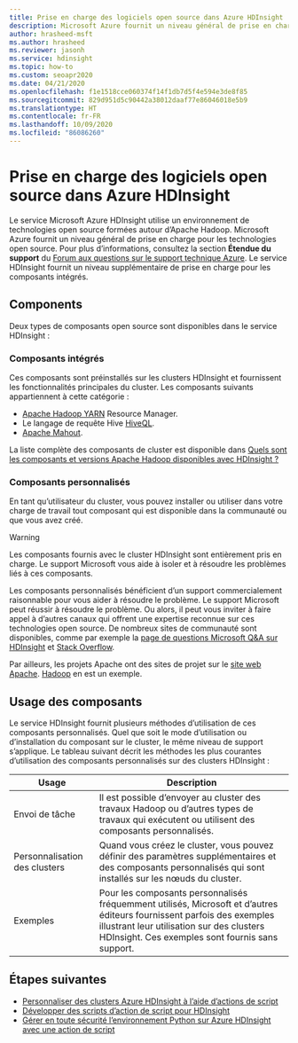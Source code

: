 ```yaml
---
title: Prise en charge des logiciels open source dans Azure HDInsight
description: Microsoft Azure fournit un niveau général de prise en charge pour les technologies open source.
author: hrasheed-msft
ms.author: hrasheed
ms.reviewer: jasonh
ms.service: hdinsight
ms.topic: how-to
ms.custom: seoapr2020
ms.date: 04/21/2020
ms.openlocfilehash: f1e1518cce060374f14f1db7d5f4e594e3de8f85
ms.sourcegitcommit: 829d951d5c90442a38012daaf77e86046018e5b9
ms.translationtype: HT
ms.contentlocale: fr-FR
ms.lasthandoff: 10/09/2020
ms.locfileid: "86086260"
---
```

# <a name="open-source-software-support-in-azure-hdinsight"></a>Prise en charge des logiciels open source dans Azure HDInsight

Le service Microsoft Azure HDInsight utilise un environnement de technologies open source formées autour d’Apache Hadoop. Microsoft Azure fournit un niveau général de prise en charge pour les technologies open source. Pour plus d’informations, consultez la section **Étendue du support** du [Forum aux questions sur le support technique Azure](https://azure.microsoft.com/support/faq/). Le service HDInsight fournit un niveau supplémentaire de prise en charge pour les composants intégrés.

## <a name="components"></a>Components

Deux types de composants open source sont disponibles dans le service HDInsight :

### <a name="built-in-components"></a>Composants intégrés

Ces composants sont préinstallés sur les clusters HDInsight et fournissent les fonctionnalités principales du cluster. Les composants suivants appartiennent à cette catégorie :

* [Apache Hadoop YARN](https://hadoop.apache.org/docs/current/hadoop-yarn/hadoop-yarn-site/YARN.html) Resource Manager.
* Le langage de requête Hive [HiveQL](https://cwiki.apache.org/confluence/display/Hive/LanguageManual).
* [Apache Mahout](https://mahout.apache.org/).

La liste complète des composants de cluster est disponible dans [Quels sont les composants et versions Apache Hadoop disponibles avec HDInsight ?](hdinsight-component-versioning.md)

### <a name="custom-components"></a>Composants personnalisés

En tant qu’utilisateur du cluster, vous pouvez installer ou utiliser dans votre charge de travail tout composant qui est disponible dans la communauté ou que vous avez créé.

> [!WARNING]  
> Les composants fournis avec le cluster HDInsight sont entièrement pris en charge. Le support Microsoft vous aide à isoler et à résoudre les problèmes liés à ces composants.
>
> Les composants personnalisés bénéficient d’un support commercialement raisonnable pour vous aider à résoudre le problème. Le support Microsoft peut réussir à résoudre le problème. Ou alors, il peut vous inviter à faire appel à d’autres canaux qui offrent une expertise reconnue sur ces technologies open source. De nombreux sites de communauté sont disponibles, comme par exemple la [page de questions Microsoft Q&A sur HDInsight](https://docs.microsoft.com/answers/topics/azure-hdinsight.html) et [Stack Overflow](https://stackoverflow.com).
>
> Par ailleurs, les projets Apache ont des sites de projet sur le [site web Apache](https://apache.org). [Hadoop](https://hadoop.apache.org/) en est un exemple.

## <a name="component-usage"></a>Usage des composants

Le service HDInsight fournit plusieurs méthodes d’utilisation de ces composants personnalisés. Quel que soit le mode d’utilisation ou d’installation du composant sur le cluster, le même niveau de support s’applique. Le tableau suivant décrit les méthodes les plus courantes d’utilisation des composants personnalisés sur des clusters HDInsight :

|Usage |Description |
|---|---|
|Envoi de tâche|Il est possible d’envoyer au cluster des travaux Hadoop ou d’autres types de travaux qui exécutent ou utilisent des composants personnalisés.|
|Personnalisation des clusters|Quand vous créez le cluster, vous pouvez définir des paramètres supplémentaires et des composants personnalisés qui sont installés sur les nœuds du cluster.|
|Exemples|Pour les composants personnalisés fréquemment utilisés, Microsoft et d’autres éditeurs fournissent parfois des exemples illustrant leur utilisation sur des clusters HDInsight. Ces exemples sont fournis sans support.|

## <a name="next-steps"></a>Étapes suivantes

* [Personnaliser des clusters Azure HDInsight à l’aide d’actions de script](./hdinsight-hadoop-customize-cluster-linux.md)
* [Développer des scripts d’action de script pour HDInsight](hdinsight-hadoop-script-actions-linux.md)
* [Gérer en toute sécurité l’environnement Python sur Azure HDInsight avec une action de script](./spark/apache-spark-python-package-installation.md)
